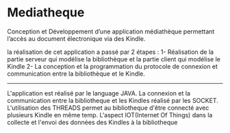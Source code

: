 # Mediatheque

Conception et Développement d’une application médiathèque permettant l’accès au document électronique via des Kindle.

la réalisation de cet application a passé par 2 étapes : 
1- Réalisation de la partie serveur qui modélise la bibliothèque et la partie client qui modélise le Kindle
2- La conception et la programmation du protocole de connexion et communication entre la bibliothèque et le Kindle.
***********************************************************************************************
L'application est réalisé par le language JAVA.
La connexion et la communication entre la bibliotheque et les Kindles réalisé par les SOCKET.
L'utilisation des THREADS permet au bibliotheque d'être connecté avec plusieurs Kindle en même temp.
L'aspect IOT(Internet Of Things) dans la collecte et l'envoi des données des Kindles à la bibliotheque
